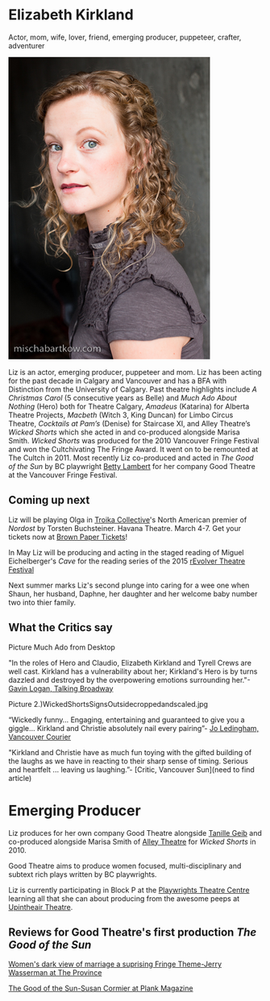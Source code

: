 Elizabeth Kirkland
==================

Actor, mom, wife, lover, friend, emerging producer, puppeteer, crafter, adventurer

![Grey headshot](images/headshot-grey.jpg)

Liz is an actor, emerging producer, puppeteer and mom. Liz has been acting for the past decade in Calgary and Vancouver and has a BFA with Distinction from the University of Calgary. Past theatre highlights include *A Christmas Carol* (5 consecutive years as Belle) and *Much Ado About Nothing* (Hero) both for Theatre Calgary, *Amadeus* (Katarina) for Alberta Theatre Projects, *Macbeth* (Witch 3, King Duncan) for Limbo Circus Theatre, *Cocktails at Pam’s* (Denise) for Staircase XI, and Alley Theatre’s *Wicked Shorts* which she acted in and co-produced alongside Marisa Smith. *Wicked Shorts* was produced for the 2010 Vancouver Fringe Festival and won the Cultchivating The Fringe Award. It went on to be remounted at The Cultch in 2011. Most recently Liz co-produced and acted in *The Good of the Sun* by BC playwright [Betty Lambert](http://www.bettylambert.ca/index.htm) for her company Good Theatre at the Vancouver Fringe Festival.

Coming up next
--------------

Liz will be playing Olga in [Troika Collective](http://www.thetroikacollective.com/#!upcoming-production/cb3i)'s North American premier of *Nordost* by Torsten Buchsteiner. 
Havana Theatre. March 4-7. Get your tickets now at [Brown Paper Tickets](http://nordost.brownpapertickets.com/)!

In May Liz will be producing and acting in the staged reading of Miguel Eichelberger's *Cave* for the reading series of the 2015 [rEvolver Theatre Festival](http://www.upintheairtheatre.com/festival-about)

Next summer marks Liz's second plunge into caring for a wee one when Shaun, her husband, Daphne, her daughter and her welcome baby number two into thier family. 

What the Critics say
--------------------

Picture Much Ado from Desktop

"In the roles of Hero and Claudio, Elizabeth Kirkland and Tyrell Crews are well cast. Kirkland has a vulnerability about her; Kirkland's Hero is by turns dazzled and destroyed by the overpowering emotions surrounding her."-[Gavin Logan, Talking Broadway](http://www.talkinbroadway.com/regional/canada/ca14.html)

Picture 2.)WickedShortsSignsOutsidecroppedandscaled.jpg

“Wickedly funny… Engaging, entertaining and guaranteed to give you a giggle… Kirkland and Christie absolutely nail every pairing”- [Jo Ledingham, Vancouver Courier](http://www.vancourier.com/entertainment/short-plays-prove-wickedly-funny-1.390067)

"Kirkland and Christie have as much fun toying with the gifted building of the laughs as we have in reacting to their sharp sense of timing. Serious and heartfelt ... leaving us laughing.”- [Critic, Vancouver Sun](need to find article)

Emerging Producer
=================

Liz produces for her own company Good Theatre alongside [Tanille Geib](http://www.tanillegeib.ca/) and co-produced alongside Marisa Smith of [Alley Theatre](http://alleytheatre.wix.com/alleytheatre) for *Wicked Shorts* in 2010.

Good Theatre aims to produce women focused, multi-disciplinary and subtext rich plays written by BC playwrights.

Liz is currently participating in Block P at the [Playwrights Theatre Centre](http://www.playwrightstheatre.com/programs/writers-blocks/) learning all that she can about producing from the awesome peeps at [Upintheair Theatre](http://www.upintheairtheatre.com/). 

Reviews for Good Theatre's first production *The Good of the Sun*
-----------------------------------------------------------------

[Women's dark view of marriage a suprising Fringe Theme-Jerry Wasserman at The Province](http://blogs.theprovince.com/2014/09/11/theatre-review-womens-dark-view-of-marriage-a-surprising-fringe-theme/)

[The Good of the Sun-Susan Cormier at Plank Magazine](http://plankmagazine.com/review/good-sun)

